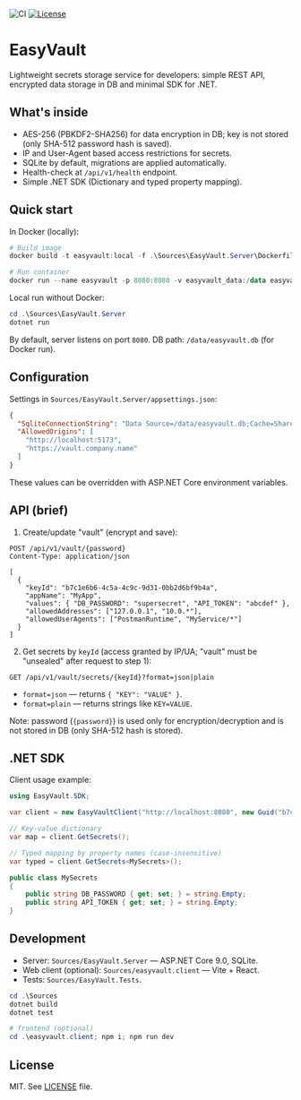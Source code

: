 ![CI](https://github.com/bvdcode/EasyVault/actions/workflows/publish-release.yml/badge.svg)
[![License](https://img.shields.io/github/license/bvdcode/EasyVault)](LICENSE)

# EasyVault

Lightweight secrets storage service for developers: simple REST API, encrypted data storage in DB and minimal SDK for .NET.

## What's inside

- AES-256 (PBKDF2-SHA256) for data encryption in DB; key is not stored (only SHA-512 password hash is saved).
- IP and User-Agent based access restrictions for secrets.
- SQLite by default, migrations are applied automatically.
- Health-check at `/api/v1/health` endpoint.
- Simple .NET SDK (Dictionary and typed property mapping).

## Quick start

In Docker (locally):

```powershell
# Build image
docker build -t easyvault:local -f .\Sources\EasyVault.Server\Dockerfile .\Sources

# Run container
docker run --name easyvault -p 8080:8080 -v easyvault_data:/data easyvault:local
```

Local run without Docker:

```powershell
cd .\Sources\EasyVault.Server
dotnet run
```

By default, server listens on port `8080`. DB path: `/data/easyvault.db` (for Docker run).

## Configuration

Settings in `Sources/EasyVault.Server/appsettings.json`:

```json
{
  "SqliteConnectionString": "Data Source=/data/easyvault.db;Cache=Shared;Foreign Keys=True;Pooling=True;Mode=ReadWriteCreate;",
  "AllowedOrigins": [
    "http://localhost:5173",
    "https://vault.company.name"
  ]
}
```

These values can be overridden with ASP.NET Core environment variables.

## API (brief)

1) Create/update "vault" (encrypt and save):

```
POST /api/v1/vault/{password}
Content-Type: application/json

[
  {
    "keyId": "b7c1e6b6-4c5a-4c9c-9d31-0bb2d6bf9b4a",
    "appName": "MyApp",
    "values": { "DB_PASSWORD": "supersecret", "API_TOKEN": "abcdef" },
    "allowedAddresses": ["127.0.0.1", "10.0.*"],
    "allowedUserAgents": ["PostmanRuntime", "MyService/*"]
  }
]
```

2) Get secrets by `keyId` (access granted by IP/UA; "vault" must be "unsealed" after request to step 1):

```
GET /api/v1/vault/secrets/{keyId}?format=json|plain
```

- `format=json` — returns `{ "KEY": "VALUE" }`.
- `format=plain` — returns strings like `KEY=VALUE`.

Note: password (`{password}`) is used only for encryption/decryption and is not stored in DB (only SHA-512 hash is stored).

## .NET SDK

Client usage example:

```csharp
using EasyVault.SDK;

var client = new EasyVaultClient("http://localhost:8080", new Guid("b7c1e6b6-4c5a-4c9c-9d31-0bb2d6bf9b4a"));

// Key-value dictionary
var map = client.GetSecrets();

// Typed mapping by property names (case-insensitive)
var typed = client.GetSecrets<MySecrets>();

public class MySecrets
{
    public string DB_PASSWORD { get; set; } = string.Empty;
    public string API_TOKEN { get; set; } = string.Empty;
}
```

## Development

- Server: `Sources/EasyVault.Server` — ASP.NET Core 9.0, SQLite.
- Web client (optional): `Sources/easyvault.client` — Vite + React.
- Tests: `Sources/EasyVault.Tests`.

```powershell
cd .\Sources
dotnet build
dotnet test

# frontend (optional)
cd .\easyvault.client; npm i; npm run dev
```

## License

MIT. See [LICENSE](LICENSE) file.

